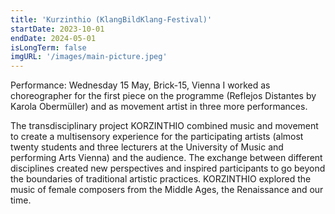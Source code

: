 ```yaml
---
title: 'Kurzinthio (KlangBildKlang-Festival)'
startDate: 2023-10-01
endDate: 2024-05-01
isLongTerm: false
imgURL: '/images/main-picture.jpeg'
---
```

Performance: Wednesday 15 May, Brick-15, Vienna
I worked as choreographer for the first piece on the programme (Reflejos Distantes by Karola
Obermüller) and as movement artist in three more performances.

The transdisciplinary project KORZINTHIO combined music and movement to create a
multisensory experience for the participating artists (almost twenty students and three
lecturers at the University of Music and performing Arts Vienna) and the audience. The
exchange between different disciplines created new perspectives and inspired participants to
go beyond the boundaries of traditional artistic practices. KORZINTHIO explored the music
of female composers from the Middle Ages, the Renaissance and our time.